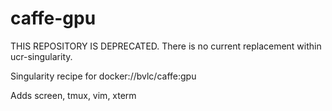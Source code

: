 # caffe-gpu
THIS REPOSITORY IS DEPRECATED. There is no current replacement within ucr-singularity.

Singularity recipe for docker://bvlc/caffe:gpu

Adds screen, tmux, vim, xterm

